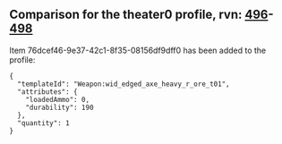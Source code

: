 ## Comparison for the theater0 profile, rvn: [496](https://github.com/PRO100KatYT/FortniteProfileRevisions/tree/main/profiles/theater0/496%20theater0.json)-[498](https://github.com/PRO100KatYT/FortniteProfileRevisions/tree/main/profiles/theater0/498%20theater0.json)

Item 76dcef46-9e37-42c1-8f35-08156df9dff0 has been added to the profile:

```
{
  "templateId": "Weapon:wid_edged_axe_heavy_r_ore_t01",
  "attributes": {
    "loadedAmmo": 0,
    "durability": 190
  },
  "quantity": 1
}
```

<br><br>
